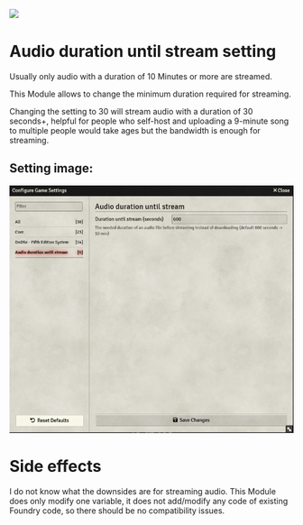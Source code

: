 ![](https://img.shields.io/badge/Foundry-v10-informational)

# Audio duration until stream setting   

Usually only audio with a duration of 10 Minutes or more are streamed. 

This Module allows to change the minimum duration required for streaming. 

Changing the setting to 30 will stream audio with a duration of 30 seconds+, helpful for people who self-host and uploading a 9-minute song to multiple people would take ages but the bandwidth is enough for streaming.

## Setting image:
![image](./images/Settings.PNG)


# Side effects
I do not know what the downsides are for streaming audio.
This Module does only modify one variable, it does not add/modify any code of existing Foundry code, so there should be no compatibility issues.